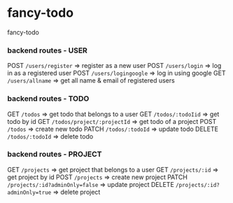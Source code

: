 # fancy-todo
fancy-todo

### backend routes - USER
POST `/users/register` => register as a new user
POST `/users/login` => log in as a registered user
POST `/users/logingoogle` => log in using google
GET `/users/allname` => get all name & email of registered users

### backend routes - TODO
GET `/todos` => get todo that belongs to a user
GET `/todos/:todoIid` => get todo by id
GET `/todos/project/:projectId` => get todo of a project
POST `/todos` => create new todo
PATCH `/todos/:todoId` => update todo
DELETE `/todos/:todoId` => delete todo

### backend routes - PROJECT
GET `/projects` => get project that belongs to a user
GET `/projects/:id` => get project by id
POST `/projects` => create new project
PATCH `/projects/:id?adminOnly=false` => update project
DELETE `/projects/:id?adminOnly=true` => delete project